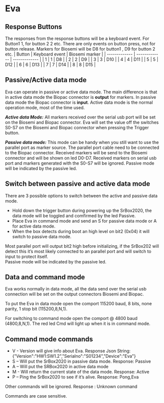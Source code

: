# Eva

## Response Buttons
The responses from the response buttons will be a keyboard event.
For Button1 1, for button 2 2 etc.
There are only events on button press, not for button release.
Markers for Biosemi will be D8 for button1 , D9 for button 2 etc.
| Button | Keyboard event	| Biosemi marker |
| ------------- | ------------- | ------------- | 
| 1 |	1	| D8 |
| 2	| 2	| D9 |
| 3	| 3	| D10 |
| 4	| 4	| D11 |
| 5	| 5	| D12 |
| 6	| 6	| D13 |
| 7	| 7	| D14 |
| 8	| 8	| D15 |

## Passive/Active data mode
Eva can operate in passive or active data mode.
The main difference is that in active data mode the Biopac connector is **output** for markers. In passive data mode the Biopac connector is **input**.
Active data mode is the normal operation mode, most of the time used.

***Active data Mode:***
All markers received over the serial usb port will be set on the Biosemi and Biopac connector.
Eva will set the value off the switches S0-S7 on the Biosemi and Biopac connector when pressing the Trigger button.

***Passive data mode:***
This mode can be handy when you still want to use the parallel port as marker source. The parallel port cable need to be connected to the Biopac connector. Received markers will be send to the Biosemi connector and will be shown on led D0-D7. 
Received markers on serial usb port and markers generated with the S0-S7 will be ignored.
Passive mode will be indicated by the passive led.

## Switch between passive and active data mode
There are 3 possible options to switch between the active and passive data mode.
- Hold down the trigger button during powering up the SrBox2020, the data mode will be toggled and comfirmed by the led Passive.
- Place Eva in command mode and send an S for passive data mode or A for active data mode.
- When the box detects during boot an high level on bit2 (0x04) it will switch to passive data mode. 

Most parallel port will output bit2 high before initializing, if the SrBox202 will detect this it’s most likely connected to an parallel port and will switch to input to protect itself.  
Passive mode will be indicated by the passive led.

## Data and command mode
Eva works normally in data mode, all the data send over the serial usb connection will be set on the output connectors Biosemi and Biopac.

To put the Eva in data mode open the comport 115200 baud, 8 bits, none parity, 1 stop bit (115200,8,N,1).


For switching to command mode open the comport @ 4800 baud (4800,8,N,1).
The red led Cmd will light up when it is in command mode.
 
## Command mode commands
- V - Version will give info about Eva. Response Json String: {"Version":"HW1:SW1.2","Serialno":"S01234","Device":"Eva"}
- S – Will put the SrBox2020 in passive data mode. Response: Passive
- A – Will put the SRBox2020 in active data mode
- M - Will return the current state of the data mode. Response: Active
- P – Ping the SrBox2020 to see if it’s alive. Response: Pong,Eva

Other commands will be ignored. Response : Unknown command 

Commands are case sensitive.

